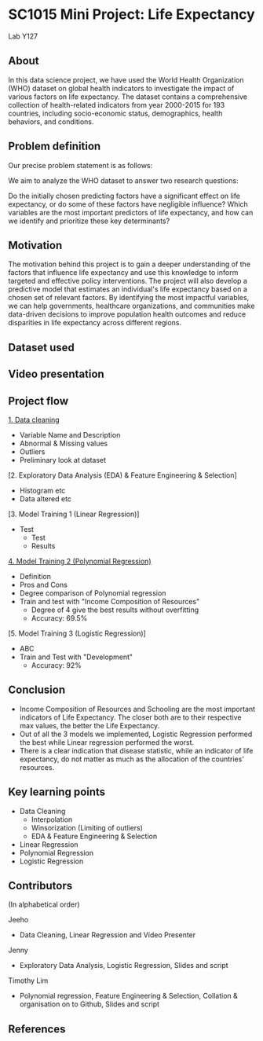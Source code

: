 # SC1015 Mini Project: Life Expectancy
Lab Y127 
## About

In this data science project, we have used the World Health Organization (WHO) dataset on global health indicators to investigate the impact of various factors on life expectancy. The dataset contains a comprehensive collection of health-related indicators from year 2000-2015 for 193 countries, including socio-economic status, demographics, health behaviors, and conditions.

## Problem definition

Our precise problem statement is as follows:

We aim to analyze the WHO dataset to answer two research questions:

Do the initially chosen predicting factors have a significant effect on life expectancy, or do some of these factors have negligible influence?
Which variables are the most important predictors of life expectancy, and how can we identify and prioritize these key determinants?

## Motivation

The motivation behind this project is to gain a deeper understanding of the factors that influence life expectancy and use this knowledge to inform targeted and effective policy interventions. The project will also develop a predictive model that estimates an individual's life expectancy based on a chosen set of relevant factors. By identifying the most impactful variables, we can help governments, healthcare organizations, and communities make data-driven decisions to improve population health outcomes and reduce disparities in life expectancy across different regions.

## Dataset used


## Video presentation

## Project flow
[1. Data cleaning](https://github.com/TimSeaM/SC1015-Mini-Project-/blob/main/Data%20Cleaning.ipynb "1. Data cleaning")
   - Variable Name and Description
   - Abnormal & Missing values
   - Outliers
   - Preliminary look at dataset

[2. Exploratory Data Analysis (EDA) & Feature Engineering & Selection]
   - Histogram etc
   - Data altered etc

[3. Model Training 1 (Linear Regression)]
   - Test
     - Test
     - Results

[4. Model Training 2 (Polynomial Regression)](https://github.com/TimSeaM/SC1015-Mini-Project-/blob/main/Polynomial_Regression_Tim.ipynb "1. Data cleaning")
   - Definition
   - Pros and Cons
   - Degree comparison of Polynomial regression 
   - Train and test with "Income Composition of Resources"
     - Degree of 4 give the best results without overfitting
     - Accuracy: 69.5%

[5. Model Training 3 (Logistic Regression)]
   - ABC
   - Train and Test with "Development"
     - Accuracy: 92%

## Conclusion
- Income Composition of Resources and Schooling are the most important indicators of Life Expectancy. The closer both are to their respective max values, the better the Life Expectancy.
- Out of all the 3 models we implemented, Logistic Regression performed the best while Linear regression performed the worst.
- There is a clear indication that disease statistic, while an indicator of life expectancy, do not matter as much as the allocation of the countries' resources.

## Key learning points
- Data Cleaning
  - Interpolation
  - Winsorization (Limiting of outliers)
  - EDA & Feature Engineering & Selection
- Linear Regression 
- Polynomial Regression
- Logistic Regression
## Contributors
(In alphabetical order)

Jeeho
- Data Cleaning, Linear Regression and Video Presenter 

Jenny
- Exploratory Data Analysis, Logistic Regression, Slides and script

Timothy Lim
- Polynomial regression, Feature Engineering & Selection, Collation & organisation on to Github, Slides and script
## References
